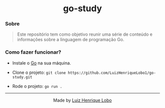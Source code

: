 <h1 align="center">
  go-study
</h1>

### Sobre

> Este repositório tem como objetivo reunir uma série de conteúdo e informações sobre a linguagem de programação Go.

### Como fazer funcionar?

* Instale o [Go](https://go.dev/) na sua máquina.

* Clone o projeto: `git clone https://github.com/LuizHenriqueLobo1/go-study.git`

* Rode o projeto: `go run .`

---

<p align="center">
  Made by <a href="https://github.com/luizhenriquelobo1/" target="_blank">Luiz Henrique Lobo</a>
</p>
